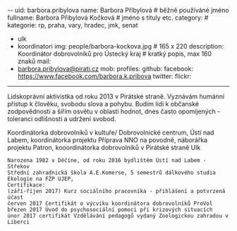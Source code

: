 --
uid: barbora.pribylova
name:     Barbora Přibylová      		# běžně používáné jméno
fullname: Barbora Přibylová Kočková		# jméno s tituly etc.
category:					# kategorie: rp, praha, vary, hradec, jmk, senat
- ulk
- koordinatori
img: people/barbora-kockova.jpg           	# 165 x 220
description: Koordinátor dobrovolníků pro Ústecký kraj # kratký popis, max 160 znaků
mail:
- barbora.pribylova@pirati.cz
mob: 
profiles:
  github:
  facebook: https://www.facebook.com/barbora.k.pribova
  twitter:
  flickr:
---

Lidskoprávní aktivistka od roku 2013 v Pirátské straně. Vyznávám humánní přístup k člověku, svobodu slova a pohybu. Budím lidi k občanské zodpovědnosti a šířím osvětu v oblasti hodnot, dnes často opomíjených - toleranci odlišností a udržení svobod.

Koordinátorka dobrovolníků v kultuře/ Dobrovolnické centrum, Ústí nad Labem, koordinátorka projektu Příprava NNO na povodně, náborářka projektu Patron, kooordinátorka dobrovolníků v Pirátské straně Ulk

    Narozena 1982 v Děčíne, od roku 2016 bydlištěm Ústí nad Labem - Střekov
    Střední zahradnická škola A.E.Komerse, 5 semestrů dálkového studia Ekologie na FŽP UJEP,
    Certifikace:
    (září-říjen 2017) Kurz sociálního pracovníka - přihlášení a potvrzená účast
    červen 2017 Certifikát o výcviku koordinátora dobrovolníků ProVol
    březen 2017 Úvod do psychosociální pomoci při krizových situacích
    únor 2017 certifikát Vzdělávání pedagogů vydaný Zoologickou zahradou v Liberci
